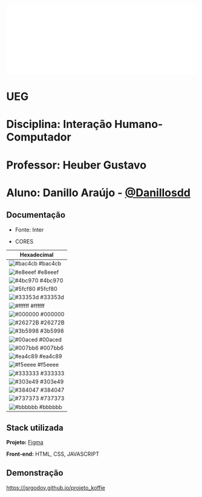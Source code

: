 
![Logo](https://github.com/Danillosdd/natureza-viva/blob/main/img/logotipo.png?raw=true)


# UEG
# Disciplina: Interação Humano-Computador
# Professor: Heuber Gustavo
# Aluno: Danillo Araújo - [@Danillosdd](https://www.github.com/Danillosdd)


## Documentação

* Fonte: Inter

* CORES

| Hexadecimal                                                      |
| ---------------------------------------------------------------- |
| ![#bac4cb](https://via.placeholder.com/10/bac4cb?text=+) #bac4cb |
| ![#e8eeef](https://via.placeholder.com/10/e8eeef?text=+) #e8eeef |
| ![#4bc970](https://via.placeholder.com/10/4bc970?text=+) #4bc970 |
| ![#5fcf80](https://via.placeholder.com/10/5fcf80?text=+) #5fcf80 |
| ![#33353d](https://via.placeholder.com/10/33353d?text=+) #33353d |
| ![#ffffff](https://via.placeholder.com/10/ffffff?text=+) #ffffff |
| ![#000000](https://via.placeholder.com/10/000000?text=+) #000000 |
| ![#26272B](https://via.placeholder.com/10/26272B?text=+) #26272B |
| ![#3b5998](https://via.placeholder.com/10/3b5998?text=+) #3b5998 |
| ![#00aced](https://via.placeholder.com/10/00aced?text=+) #00aced |
| ![#007bb6](https://via.placeholder.com/10/007bb6?text=+) #007bb6 |
| ![#ea4c89](https://via.placeholder.com/10/ea4c89?text=+) #ea4c89 |
| ![#f5eeee](https://via.placeholder.com/10/f5eeee?text=+) #f5eeee |
| ![#333333](https://via.placeholder.com/10/333333?text=+) #333333 |
| ![#303e49](https://via.placeholder.com/10/303e49?text=+) #303e49 |
| ![#384047](https://via.placeholder.com/10/384047?text=+) #384047 |
| ![#737373](https://via.placeholder.com/10/737373?text=+) #737373 |
| ![#bbbbbb](https://via.placeholder.com/10/bbbbbb?text=+) #bbbbbb |


## Stack utilizada

**Projeto:** <a href="https://www.figma.com/file/sHZ1IZNWuahi1PFlZ9jYd7/natureza-viva?type=design&mode=dev&t=LqipGrlieY7wGuaG-1"   target="_blank">Figma</a>




**Front-end:** HTML, CSS, JAVASCRIPT

## Demonstração


https://jsrgodoy.github.io/projeto_koffie

